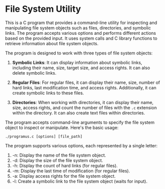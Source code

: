 # File System Utility

This is a C program that provides a command-line utility for inspecting and manipulating file system objects such as files, directories, and symbolic links. The program accepts various options and performs different actions based on the provided input. It uses system calls and C library functions to retrieve information about file system objects.

The program is designed to work with three types of file system objects:

1. **Symbolic Links**: It can display information about symbolic links, including their name, size, target size, and access rights. It can also delete symbolic links.

2. **Regular Files**: For regular files, it can display their name, size, number of hard links, last modification time, and access rights. Additionally, it can create symbolic links to these files.

3. **Directories**: When working with directories, it can display their name, size, access rights, and count the number of files with the `.c` extension within the directory. It can also create text files within directories.

The program accepts command-line arguments to specify the file system object to inspect or manipulate. Here's the basic usage:

```shell
./programus.c [options] [file_path]
```
The program supports various options, each represented by a single letter:

1. -n: Display the name of the file system object.
2. -d: Display the size of the file system object.
3. -h: Display the count of hard links (for regular files).
4. -m: Display the last time of modification (for regular files).
5. -a: Display access rights for the file system object.
6. -l: Create a symbolic link to the file system object (waits for input).
